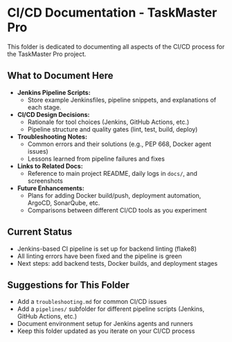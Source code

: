 # CI/CD Documentation - TaskMaster Pro

This folder is dedicated to documenting all aspects of the CI/CD process for the TaskMaster Pro project.

## What to Document Here

- **Jenkins Pipeline Scripts:**
  - Store example Jenkinsfiles, pipeline snippets, and explanations of each stage.
- **CI/CD Design Decisions:**
  - Rationale for tool choices (Jenkins, GitHub Actions, etc.)
  - Pipeline structure and quality gates (lint, test, build, deploy)
- **Troubleshooting Notes:**
  - Common errors and their solutions (e.g., PEP 668, Docker agent issues)
  - Lessons learned from pipeline failures and fixes
- **Links to Related Docs:**
  - Reference to main project README, daily logs in `docs/`, and screenshots
- **Future Enhancements:**
  - Plans for adding Docker build/push, deployment automation, ArgoCD, SonarQube, etc.
  - Comparisons between different CI/CD tools as you experiment

## Current Status
- Jenkins-based CI pipeline is set up for backend linting (flake8)
- All linting errors have been fixed and the pipeline is green
- Next steps: add backend tests, Docker builds, and deployment stages

## Suggestions for This Folder
- Add a `troubleshooting.md` for common CI/CD issues
- Add a `pipelines/` subfolder for different pipeline scripts (Jenkins, GitHub Actions, etc.)
- Document environment setup for Jenkins agents and runners
- Keep this folder updated as you iterate on your CI/CD process 